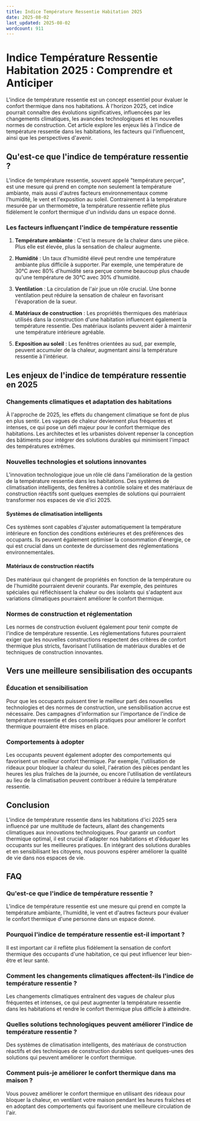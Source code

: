 ```yaml
---
title: Indice Température Ressentie Habitation 2025
date: 2025-08-02
last_updated: 2025-08-02
wordcount: 911
---
```


# Indice Température Ressentie Habitation 2025 : Comprendre et Anticiper

L'indice de température ressentie est un concept essentiel pour évaluer le confort thermique dans nos habitations. À l'horizon 2025, cet indice pourrait connaître des évolutions significatives, influencées par les changements climatiques, les avancées technologiques et les nouvelles normes de construction. Cet article explore les enjeux liés à l'indice de température ressentie dans les habitations, les facteurs qui l'influencent, ainsi que les perspectives d'avenir.

## Qu'est-ce que l'indice de température ressentie ?

L'indice de température ressentie, souvent appelé "température perçue", est une mesure qui prend en compte non seulement la température ambiante, mais aussi d'autres facteurs environnementaux comme l'humidité, le vent et l'exposition au soleil. Contrairement à la température mesurée par un thermomètre, la température ressentie reflète plus fidèlement le confort thermique d'un individu dans un espace donné.

### Les facteurs influençant l'indice de température ressentie

1. **Température ambiante** : C'est la mesure de la chaleur dans une pièce. Plus elle est élevée, plus la sensation de chaleur augmente.
   
2. **Humidité** : Un taux d'humidité élevé peut rendre une température ambiante plus difficile à supporter. Par exemple, une température de 30°C avec 80% d'humidité sera perçue comme beaucoup plus chaude qu'une température de 30°C avec 30% d'humidité.

3. **Ventilation** : La circulation de l'air joue un rôle crucial. Une bonne ventilation peut réduire la sensation de chaleur en favorisant l'évaporation de la sueur.

4. **Matériaux de construction** : Les propriétés thermiques des matériaux utilisés dans la construction d'une habitation influencent également la température ressentie. Des matériaux isolants peuvent aider à maintenir une température intérieure agréable.

5. **Exposition au soleil** : Les fenêtres orientées au sud, par exemple, peuvent accumuler de la chaleur, augmentant ainsi la température ressentie à l'intérieur.

## Les enjeux de l'indice de température ressentie en 2025

### Changements climatiques et adaptation des habitations

À l'approche de 2025, les effets du changement climatique se font de plus en plus sentir. Les vagues de chaleur deviennent plus fréquentes et intenses, ce qui pose un défi majeur pour le confort thermique des habitations. Les architectes et les urbanistes doivent repenser la conception des bâtiments pour intégrer des solutions durables qui minimisent l'impact des températures extrêmes.

### Nouvelles technologies et solutions innovantes

L'innovation technologique joue un rôle clé dans l'amélioration de la gestion de la température ressentie dans les habitations. Des systèmes de climatisation intelligents, des fenêtres à contrôle solaire et des matériaux de construction réactifs sont quelques exemples de solutions qui pourraient transformer nos espaces de vie d'ici 2025.

#### Systèmes de climatisation intelligents

Ces systèmes sont capables d'ajuster automatiquement la température intérieure en fonction des conditions extérieures et des préférences des occupants. Ils peuvent également optimiser la consommation d'énergie, ce qui est crucial dans un contexte de durcissement des réglementations environnementales.

#### Matériaux de construction réactifs

Des matériaux qui changent de propriétés en fonction de la température ou de l'humidité pourraient devenir courants. Par exemple, des peintures spéciales qui réfléchissent la chaleur ou des isolants qui s'adaptent aux variations climatiques pourraient améliorer le confort thermique.

### Normes de construction et réglementation

Les normes de construction évoluent également pour tenir compte de l'indice de température ressentie. Les réglementations futures pourraient exiger que les nouvelles constructions respectent des critères de confort thermique plus stricts, favorisant l'utilisation de matériaux durables et de techniques de construction innovantes.

## Vers une meilleure sensibilisation des occupants

### Éducation et sensibilisation

Pour que les occupants puissent tirer le meilleur parti des nouvelles technologies et des normes de construction, une sensibilisation accrue est nécessaire. Des campagnes d'information sur l'importance de l'indice de température ressentie et des conseils pratiques pour améliorer le confort thermique pourraient être mises en place.

### Comportements à adopter

Les occupants peuvent également adopter des comportements qui favorisent un meilleur confort thermique. Par exemple, l'utilisation de rideaux pour bloquer la chaleur du soleil, l'aération des pièces pendant les heures les plus fraîches de la journée, ou encore l'utilisation de ventilateurs au lieu de la climatisation peuvent contribuer à réduire la température ressentie.

## Conclusion

L'indice de température ressentie dans les habitations d'ici 2025 sera influencé par une multitude de facteurs, allant des changements climatiques aux innovations technologiques. Pour garantir un confort thermique optimal, il est crucial d'adapter nos habitations et d'éduquer les occupants sur les meilleures pratiques. En intégrant des solutions durables et en sensibilisant les citoyens, nous pouvons espérer améliorer la qualité de vie dans nos espaces de vie.

## FAQ

### Qu'est-ce que l'indice de température ressentie ?

L'indice de température ressentie est une mesure qui prend en compte la température ambiante, l'humidité, le vent et d'autres facteurs pour évaluer le confort thermique d'une personne dans un espace donné.

### Pourquoi l'indice de température ressentie est-il important ?

Il est important car il reflète plus fidèlement la sensation de confort thermique des occupants d'une habitation, ce qui peut influencer leur bien-être et leur santé.

### Comment les changements climatiques affectent-ils l'indice de température ressentie ?

Les changements climatiques entraînent des vagues de chaleur plus fréquentes et intenses, ce qui peut augmenter la température ressentie dans les habitations et rendre le confort thermique plus difficile à atteindre.

### Quelles solutions technologiques peuvent améliorer l'indice de température ressentie ?

Des systèmes de climatisation intelligents, des matériaux de construction réactifs et des techniques de construction durables sont quelques-unes des solutions qui peuvent améliorer le confort thermique.

### Comment puis-je améliorer le confort thermique dans ma maison ?

Vous pouvez améliorer le confort thermique en utilisant des rideaux pour bloquer la chaleur, en ventilant votre maison pendant les heures fraîches et en adoptant des comportements qui favorisent une meilleure circulation de l'air.